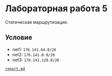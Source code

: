 # Лабораторная работа 5
Статическая маршрутизация.

## Условие

* net1: `176.141.64.0/26`
* net2: `176.141.0.0/26`
* net3: `176.141.128.0/26`



[`report.md`](https://github.com/Drapegnik/bsu/blob/master/networks/lab5/report.md)